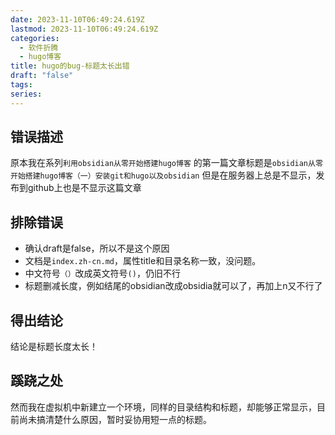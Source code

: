```yaml
---
date: 2023-11-10T06:49:24.619Z
lastmod: 2023-11-10T06:49:24.619Z
categories:
  - 软件折腾
  - hugo博客
title: hugo的bug-标题太长出错
draft: "false"
tags: 
series:
---
```

## 错误描述
原本我在系列`利用obsidian从零开始搭建hugo博客` 的第一篇文章标题是`obsidian从零开始搭建hugo博客（一）安装git和hugo以及obsidian` 但是在服务器上总是不显示，发布到github上也是不显示这篇文章
## 排除错误
- 确认draft是false，所以不是这个原因
- 文档是`index.zh-cn.md`，属性title和目录名称一致，没问题。
- 中文符号`（）`改成英文符号`()`，仍旧不行
- 标题删减长度，例如结尾的obsidian改成obsidia就可以了，再加上n又不行了

## 得出结论
结论是标题长度太长！


## 蹊跷之处
然而我在虚拟机中新建立一个环境，同样的目录结构和标题，却能够正常显示，目前尚未搞清楚什么原因，暂时妥协用短一点的标题。